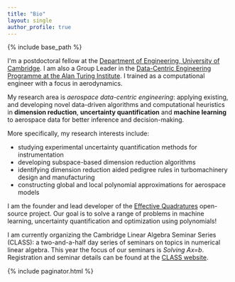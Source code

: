 ```yaml
---
title: "Bio"
layout: single
author_profile: true
---
```


{% include base_path %}

I'm a postdoctoral fellow at the [Department of Engineering, University of Cambridge](http://www.eng.cam.ac.uk). I am also a Group Leader in the [Data-Centric Engineering Programme at the Alan Turing Institute](https://www.turing.ac.uk/research/research-programmes/data-centric-engineering). I trained as a computational engineer with a focus in aerodynamics. 

My research area is *aerospace data-centric engineering*: applying existing, and developing novel data-driven algorithms and computational heuristics in **dimension reduction**, **uncertainty quantification** and **machine learning** to aerospace data for better inference and decision-making. 

More specifically, my research interests include:
- studying experimental uncertainty quantification methods for instrumentation
- developing subspace-based dimension reduction algorithms 
- identifying dimension reduction aided pedigree rules in turbomachinery design and manufacturing
- constructing global and local polynomial approximations for aerospace models

I am the founder and lead developer of the [Effective Quadratures](https://www.effective-quadratures.org) open-source project. Our goal is to  solve a range of problems in machine learning, uncertainty quantification and optimization using polynomials!

I am currently organizing the Cambridge Linear Algebra Seminar Series (CLASS): a two-and-a-half day series of seminars on topics in numerical linear algebra. This year the focus of our seminars is *Solving Ax=b*. Registration and seminar details can be found at the [CLASS website](https://www.cambridge-class.org). 

{% include paginator.html %}
